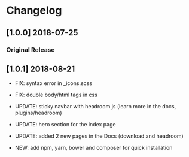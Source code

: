 # Changelog

## [1.0.0] 2018-07-25

### Original Release

## [1.0.1] 2018-08-21

- FIX: syntax error in _icons.scss
- FIX: double body/html tags in css

- UPDATE: sticky navbar with headroom.js (learn more in the docs, plugins/headroom)
- UPDATE: hero section for the index page
- UPDATE: added 2 new pages in the Docs (download and headroom)

- NEW: add npm, yarn, bower and composer for quick installation

